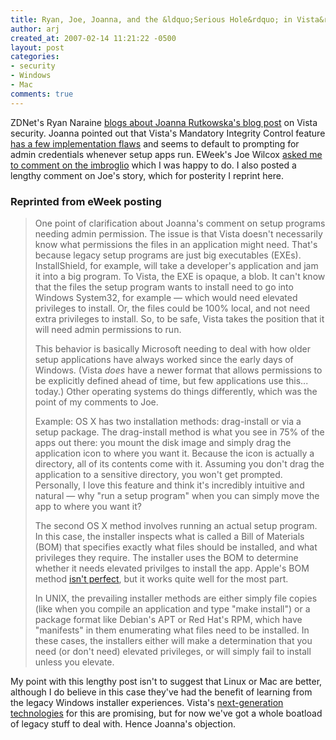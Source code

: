 ```yaml
---
title: Ryan, Joe, Joanna, and the &ldquo;Serious Hole&rdquo; in Vista&rsquo;s UAC
author: arj
created_at: 2007-02-14 11:21:22 -0500
layout: post
categories: 
- security
- Windows
- Mac
comments: true
---
```

ZDNet's Ryan Naraine [blogs about Joanna Rutkowska's blog post](http://blogs.zdnet.com/security/?p=29) on Vista security. Joanna pointed out that Vista's Mandatory Integrity Control feature [has a few implementation flaws](http://theinvisiblethings.blogspot.com/2007/02/running-vista-every-day.html) and seems to default to prompting for admin credentials whenever setup apps run. EWeek's Joe Wilcox [asked me to comment on the imbroglio](http://www.microsoft-watch.com/content/vista/gaging_vistas_integrity.html) which I was happy to do. I also posted a lengthy comment on Joe's story, which for posterity I reprint here.

<!--more-->

### Reprinted from eWeek posting
>One point of clarification about Joanna's comment on setup programs needing admin permission. The issue is that Vista doesn't necessarily know what permissions the files in an application might need. That's because legacy setup programs are just big executables (EXEs). InstallShield, for example, will take a developer's application and jam it into a big program. To Vista, the EXE is opaque, a blob. It can't know that the files the setup program wants to install need to go into Windows System32, for example — which would need elevated privileges to install. Or, the files could be 100% local, and not need extra privileges to install. So, to be safe, Vista takes the position that it will need admin permissions to run.
>
> This behavior is basically Microsoft needing to deal with how older setup applications have always worked since the early days of Windows. (Vista *does* have a newer format that allows permissions to be explicitly defined ahead of time, but few applications use this... today.) Other operating systems do things differently, which was the point of my comments to Joe.
>
> Example: OS X has two installation methods: drag-install or via a setup package. The drag-install method is what you see in 75% of the apps out there: you mount the disk image and simply drag the application icon to where you want it. Because the icon is actually a directory, all of its contents come with it. Assuming you don't drag the application to a sensitive directory, you won't get prompted. Personally, I love this feature and think it's incredibly intuitive and natural — why "run a setup program" when you can simply move the app to where you want it?
>
> The second OS X method involves running an actual setup program. In this case, the installer inspects what is called a Bill of Materials (BOM) that specifies exactly what files should be installed, and what privileges they require. The installer uses the BOM to determine whether it needs elevated privilges to install the app. Apple's BOM method [isn't perfect](http://projects.info-pull.com/moab/MOAB-05-01-2007.html), but it works quite well for the most part.
>
> In UNIX, the prevailing installer methods are either simply file copies (like when you compile an application and type "make install") or a package format like Debian's APT or Red Hat's RPM, which have "manifests" in them enumerating what files need to be installed. In these cases, the installers either will make a determination that you need (or don't need) elevated privileges, or will simply fail to install unless you elevate.

My point with this lengthy post isn't to suggest that Linux or Mac are better, although I do believe in this case they've had the benefit of learning from the legacy Windows installer experiences. Vista's [next-generation technologies](http://msdn2.microsoft.com/en-us/library/aa480150.aspx) for this are promising, but for now we've got a whole boatload of legacy stuff to deal with. Hence Joanna's objection.
